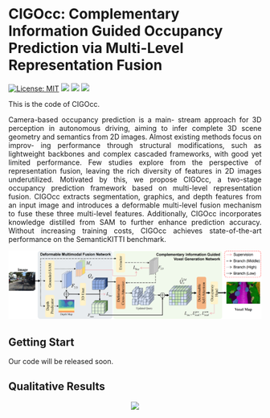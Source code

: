 # CIGOcc: Complementary Information Guided Occupancy Prediction via Multi-Level Representation Fusion

[![License: MIT](https://img.shields.io/badge/License-MIT-green.svg)](https://opensource.org/licenses/MIT)
![](https://img.shields.io/github/last-commit/VitaLemonTea1/CIGOcc?color=green) 
 ![](https://img.shields.io/github/stars/VitaLemonTea1/CIGOcc?color=yellow)
![](https://img.shields.io/github/forks/VitaLemonTea1/CIGOcc?color=lightblue) 

<div style="text-align: justify">

This is the code of CIGOcc.

Camera-based occupancy prediction is a main-
stream approach for 3D perception in autonomous driving,
aiming to infer complete 3D scene geometry and semantics
from 2D images. Almost existing methods focus on improv-
ing performance through structural modifications, such as
lightweight backbones and complex cascaded frameworks, with
good yet limited performance. Few studies explore from the
perspective of representation fusion, leaving the rich diversity
of features in 2D images underutilized. Motivated by this, we
propose CIGOcc, a two-stage occupancy prediction framework
based on multi-level representation fusion. CIGOcc extracts
segmentation, graphics, and depth features from an input image
and introduces a deformable multi-level fusion mechanism
to fuse these three multi-level features. Additionally, CIGOcc
incorporates knowledge distilled from SAM to further enhance
prediction accuracy. Without increasing training costs, CIGOcc
achieves state-of-the-art performance on the SemanticKITTI
benchmark. 

<p align="center">
  <img src="figs/pipeline.png" width="1000">
</p>



## Getting Start
Our code will be released soon.
## Qualitative Results
<p align="center">
  <img src="figs/visualization.png" width="1000">
</p>
